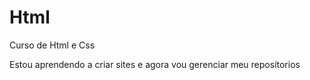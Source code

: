 # Html
 Curso de Html e Css


Estou aprendendo a criar sites e agora vou gerenciar meu repositorios
